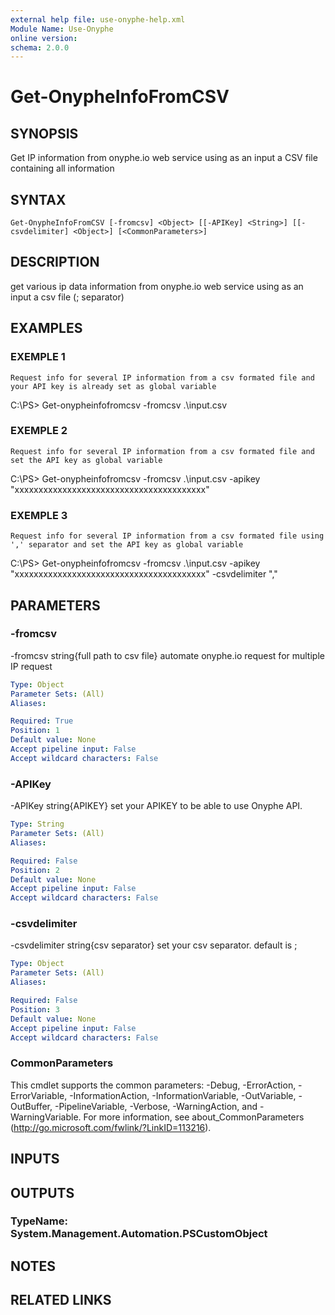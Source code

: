 ```yaml
---
external help file: use-onyphe-help.xml
Module Name: Use-Onyphe
online version:
schema: 2.0.0
---
```


# Get-OnypheInfoFromCSV

## SYNOPSIS
Get IP information from onyphe.io web service using as an input a CSV file containing all information

## SYNTAX

```
Get-OnypheInfoFromCSV [-fromcsv] <Object> [[-APIKey] <String>] [[-csvdelimiter] <Object>] [<CommonParameters>]
```

## DESCRIPTION
get various ip data information from onyphe.io web service using as an input a csv file (; separator)

## EXAMPLES

### EXEMPLE 1
```
Request info for several IP information from a csv formated file and your API key is already set as global variable
```

C:\PS\> Get-onypheinfofromcsv -fromcsv .\input.csv

### EXEMPLE 2
```
Request info for several IP information from a csv formated file and set the API key as global variable
```

C:\PS\> Get-onypheinfofromcsv -fromcsv .\input.csv -apikey "xxxxxxxxxxxxxxxxxxxxxxxxxxxxxxxxxxxxxxxx"

### EXEMPLE 3
```
Request info for several IP information from a csv formated file using ',' separator and set the API key as global variable
```

C:\PS\> Get-onypheinfofromcsv -fromcsv .\input.csv -apikey "xxxxxxxxxxxxxxxxxxxxxxxxxxxxxxxxxxxxxxxx" -csvdelimiter ","

## PARAMETERS

### -fromcsv
-fromcsv string{full path to csv file}
automate onyphe.io request for multiple IP request

```yaml
Type: Object
Parameter Sets: (All)
Aliases:

Required: True
Position: 1
Default value: None
Accept pipeline input: False
Accept wildcard characters: False
```

### -APIKey
-APIKey string{APIKEY}
set your APIKEY to be able to use Onyphe API.

```yaml
Type: String
Parameter Sets: (All)
Aliases:

Required: False
Position: 2
Default value: None
Accept pipeline input: False
Accept wildcard characters: False
```

### -csvdelimiter
-csvdelimiter string{csv separator}
set your csv separator.
default is ;

```yaml
Type: Object
Parameter Sets: (All)
Aliases:

Required: False
Position: 3
Default value: None
Accept pipeline input: False
Accept wildcard characters: False
```

### CommonParameters
This cmdlet supports the common parameters: -Debug, -ErrorAction, -ErrorVariable, -InformationAction, -InformationVariable, -OutVariable, -OutBuffer, -PipelineVariable, -Verbose, -WarningAction, and -WarningVariable.
For more information, see about_CommonParameters (http://go.microsoft.com/fwlink/?LinkID=113216).

## INPUTS

## OUTPUTS

### TypeName: System.Management.Automation.PSCustomObject
## NOTES

## RELATED LINKS
